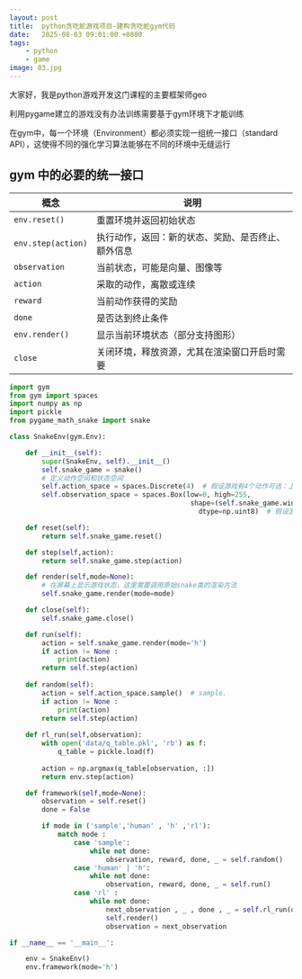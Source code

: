 ```yaml
---
layout: post
title:  python贪吃蛇游戏项目-建构贪吃蛇gym代码
date:   2025-08-03 09:01:00 +0800
tags: 
    - python
    - game
image: 03.jpg
---
```


大家好，我是python游戏开发这门课程的主要框架师geo

利用pygame建立的游戏没有办法训练需要基于gym环境下才能训练

在gym中，每一个环境（Environment）都必须实现一组统一接口（standard API），这使得不同的强化学习算法能够在不同的环境中无缝运行

## gym 中的必要的统一接口

| 概念                 | 说明                        |
| ------------------ | ------------------------- |
| `env.reset()`      | 重置环境并返回初始状态               |
| `env.step(action)` | 执行动作，返回：新的状态、奖励、是否终止、额外信息 |
| `observation`      | 当前状态，可能是向量、图像等            |
| `action`           | 采取的动作，离散或连续               |
| `reward`           | 当前动作获得的奖励                 |
| `done`             | 是否达到终止条件                  |
| `env.render()`     | 显示当前环境状态（部分支持图形）          |
| `close` | 关闭环境，释放资源，尤其在渲染窗口开启时需要 |

```py
import gym 
from gym import spaces
import numpy as np
import pickle
from pygame_math_snake import snake

class SnakeEnv(gym.Env):

    def __init__(self):
        super(SnakeEnv, self).__init__()
        self.snake_game = snake()
        # 定义动作空间和状态空间
        self.action_space = spaces.Discrete(4)  # 假设游戏有4个动作可选：上、下、左、右
        self.observation_space = spaces.Box(low=0, high=255,
                                             shape=(self.snake_game.window_height, self.snake_game.window_width, 3),
                                               dtype=np.uint8)  # 假设游戏状态是RGB图像，大小为(window_height, window_width)

    def reset(self):
        return self.snake_game.reset()

    def step(self,action):
        return self.snake_game.step(action)

    def render(self,mode=None):
        # 在屏幕上显示游戏状态，这里需要调用原始snake类的渲染方法
        self.snake_game.render(mode=mode)

    def close(self):
        self.snake_game.close()

    def run(self):
        action = self.snake_game.render(mode='h')
        if action != None :
            print(action)
        return self.step(action)
    
    def random(self):
        action = self.action_space.sample()  # sample.
        if action != None :
            print(action)
        return self.step(action)
    
    def rl_run(self,observation):
        with open('data/q_table.pkl', 'rb') as f:
            q_table = pickle.load(f)
        
        action = np.argmax(q_table[observation, :])
        return env.step(action)

    def framework(self,mode=None):
        observation = self.reset()
        done = False

        if mode in ('sample','human' , 'h' ,'rl'):
            match mode :
                case 'sample':
                    while not done:
                        observation, reward, done, _ = self.random()
                case 'human' | 'h': 
                    while not done:
                        observation, reward, done, _ = self.run()
                case 'rl' :
                    while not done:
                        next_observation , _ , done , _ = self.rl_run(observation)
                        self.render()
                        observation = next_observation

if __name__ == '__main__':

    env = SnakeEnv()
    env.framework(mode='h')
```